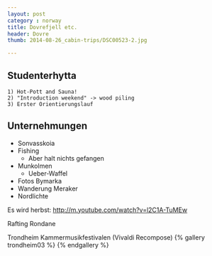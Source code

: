 ```yaml
---
layout: post
category : norway
title: Dovrefjell etc.  
header: Dovre
thumb: 2014-08-26_cabin-trips/DSC00523-2.jpg

---
```


## Studenterhytta
    1) Hot-Pott and Sauna!
    2) "Introduction weekend" -> wood piling
    3) Erster Orientierungslauf

## Unternehmungen
* Sonvasskoia 
* Fishing 
    * Aber halt nichts gefangen
* Munkolmen
    * Ueber-Waffel
* Fotos Bymarka
* Wanderung Meraker
* Nordlichte

Es wird herbst: 
http://m.youtube.com/watch?v=l2C1A-TuMEw

Rafting Rondane

Trondheim Kammermusikfestivalen (Vivaldi Recompose)
{% gallery trondheim03 %}
{% endgallery %}
